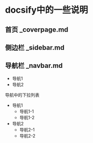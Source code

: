 # docsify中的一些说明

## 首页 _coverpage.md

## 侧边栏 _sidebar.md

## 导航栏 _navbar.md

* 导航1
* 导航2

导航中的下拉列表

* 导航1
  * 导航1-1
  * 导航1-2
* 导航2
  * 导航2-1
  * 导航2-2
